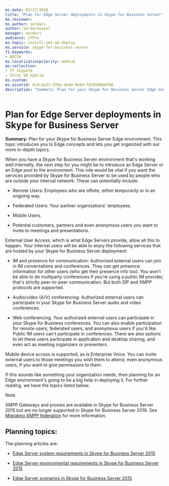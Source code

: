 ```yaml
---
ms.date: 03/17/2018
title: "Plan for Edge Server deployments in Skype for Business Server"
ms.reviewer: 
ms.author: serdars
author: SerdarSoysal
manager: serdars
audience: ITPro
ms.topic: install-set-up-deploy
ms.service: skype-for-business-server
f1.keywords:
- NOCSH
ms.localizationpriority: medium
ms.collection: 
- IT_Skype16
- Strat_SB_Hybrid
ms.custom:
ms.assetid: 9cdc3e23-3f6a-4e4d-9e04-f038596b6700
description: "Summary: Plan for your Skype for Business Server Edge environment. This topic introduces you to Edge concepts and lets you get organized with our more in-depth topics."
---
```


# Plan for Edge Server deployments in Skype for Business Server
 
**Summary:** Plan for your Skype for Business Server Edge environment. This topic introduces you to Edge concepts and lets you get organized with our more in-depth topics.
  
When you have a Skype for Business Server environment that's working well internally, the next step for you might be to introduce an Edge Server or an Edge pool to the environment. This role would be vital if you want the services provided by Skype for Business Server to be used by people who are outside your internal network. These can potentially include:
  
- Remote Users: Employees who are offsite, either temporarily or in an ongoing way.
    
- Federated Users: Your partner organizations' employees.
    
- Mobile Users.
    
- Potential customers, partners and even anonymous users you want to invite to meetings and presentations.
    
External User Access, which is what Edge Servers provide, allow all this to happen. Your internal users will be able to enjoy the following services that are hosted by your Skype for Business Server deployment:
  
- IM and presence for communication: Authorized external users can join in IM conversations and conferences. They can get presence information for other users (who get their presence info too). You won't be able to do multiparty conferences if you're using a public IM provider, that's strictly peer-to-peer communication. But both SIP and XMPP protocols are supported.
    
- Audio/video (A/V) conferencing: Authorized external users can participate in your Skype for Business Server audio and video conferences.
    
- Web conferencing: Your authorized external users can participate in your Skype for Business conferences. You can also enable participation for remote users, federated users, and anonymous users if you'd like. Public IM users can't participate in conferences. There are also options to let these users participate in application and desktop sharing, and even act as meeting organizers or presenters.
    
Mobile device access is supported, as is Enterprise Voice. You can invite external users to those meetings you wish them to attend, even anonymous users, if you want to give permissions to them.
  
If this sounds like something your organization needs, then planning for an Edge environment's going to be a big help in deploying it. For further reading, we have the topics listed below.

> [!NOTE]
> XMPP Gateways and proxies are available in Skype for Business Server 2015 but are no longer supported in Skype for Business Server 2019. See [Migrating XMPP federation](../../../SfBServer2019/migration/migrating-xmpp-federation.md) for more information. 
  
## Planning topics:

The planning articles are:
  
- [Edge Server system requirements in Skype for Business Server 2015](system-requirements.md)
    
- [Edge Server environmental requirements in Skype for Business Server 2015](edge-environmental-requirements.md)
    
- [Edge Server scenarios in Skype for Business Server 2015](scenarios.md)
    


